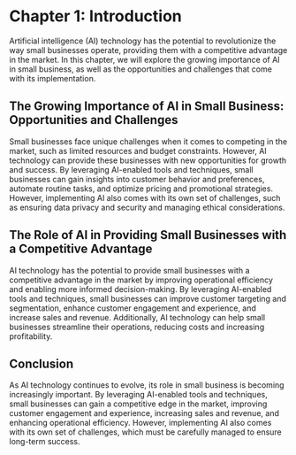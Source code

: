Chapter 1: Introduction
=======================

Artificial intelligence (AI) technology has the potential to revolutionize the way small businesses operate, providing them with a competitive advantage in the market. In this chapter, we will explore the growing importance of AI in small business, as well as the opportunities and challenges that come with its implementation.

The Growing Importance of AI in Small Business: Opportunities and Challenges
----------------------------------------------------------------------------

Small businesses face unique challenges when it comes to competing in the market, such as limited resources and budget constraints. However, AI technology can provide these businesses with new opportunities for growth and success. By leveraging AI-enabled tools and techniques, small businesses can gain insights into customer behavior and preferences, automate routine tasks, and optimize pricing and promotional strategies. However, implementing AI also comes with its own set of challenges, such as ensuring data privacy and security and managing ethical considerations.

The Role of AI in Providing Small Businesses with a Competitive Advantage
-------------------------------------------------------------------------

AI technology has the potential to provide small businesses with a competitive advantage in the market by improving operational efficiency and enabling more informed decision-making. By leveraging AI-enabled tools and techniques, small businesses can improve customer targeting and segmentation, enhance customer engagement and experience, and increase sales and revenue. Additionally, AI technology can help small businesses streamline their operations, reducing costs and increasing profitability.

Conclusion
----------

As AI technology continues to evolve, its role in small business is becoming increasingly important. By leveraging AI-enabled tools and techniques, small businesses can gain a competitive edge in the market, improving customer engagement and experience, increasing sales and revenue, and enhancing operational efficiency. However, implementing AI also comes with its own set of challenges, which must be carefully managed to ensure long-term success.
